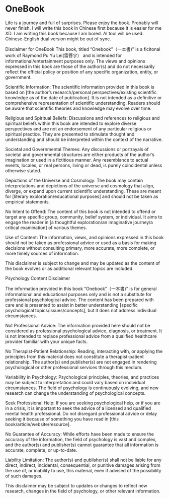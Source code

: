 # OneBook

Life is a journey and full of surprises. Please enjoy the book. Probably will never finish. I will write this book in Chinese first because it is easier for me XD. I am writing this book because I am bored. AI tool will be used. Chinese-English dual version might be out of sync.

Disclaimer for OneBook
This book, titled “Onebook”（一本書)" is a ficitonal work of Raymond Pu Yu Lei(雷菩宇） and is intended for informational/entertainment purposes only. The views and opinions expressed in this book are those of the author(s) and do not necessarily reflect the official policy or position of any specific organization, entity, or government.

Scientific Information: The scientific information provided in this book is based on [the author’s research/personal perspectives/existing scientific knowledge as of the date of publication]. It is not intended as a definitive or comprehensive representation of scientific understanding. Readers should be aware that scientific theories and knowledge may evolve over time.

Religious and Spiritual Beliefs: Discussions and references to religious and spiritual beliefs within this book are intended to explore diverse perspectives and are not an endorsement of any particular religious or spiritual practice. They are presented to stimulate thought and understanding and should be interpreted within the context of the narrative.

Societal and Governmental Themes: Any discussions or portrayals of societal and governmental structures are either products of the author’s imagination or used in a fictitious manner. Any resemblance to actual events, locales, or real persons, living or dead, is purely coincidental unless otherwise stated.

Depictions of the Universe and Cosmology: The book may contain interpretations and depictions of the universe and cosmology that align, diverge, or expand upon current scientific understanding. These are meant for [literary exploration/educational purposes] and should not be taken as empirical statements.

No Intent to Offend: The content of this book is not intended to offend or target any specific group, community, belief system, or individual. It aims to engage the reader in [a thoughtful exploration/an imaginative journey/a critical examination] of various themes.

Use of Content: The information, views, and opinions expressed in this book should not be taken as professional advice or used as a basis for making decisions without consulting primary, more accurate, more complete, or more timely sources of information.

This disclaimer is subject to change and may be updated as the content of the book evolves or as additional relevant topics are included.

Psychology Content Disclaimer

The information provided in this book “Onebook”（一本書)" is for general informational and educational purposes only and is not a substitute for professional psychological advice. The content has been prepared with care and is presented to assist in better understanding [specific psychological topics/issues/concepts], but it does not address individual circumstances.

Not Professional Advice: The information provided here should not be considered as professional psychological advice, diagnosis, or treatment. It is not intended to replace professional advice from a qualified healthcare provider familiar with your unique facts.

No Therapist-Patient Relationship: Reading, interacting with, or applying the principles from this material does not constitute a therapist-patient relationship. The author(s) and publisher(s) are not engaged in rendering psychological or other professional services through this medium.

Variability in Psychology: Psychological principles, theories, and practices may be subject to interpretation and could vary based on individual circumstances. The field of psychology is continuously evolving, and new research can change the understanding of psychological concepts.

Seek Professional Help: If you are seeking psychological help, or if you are in a crisis, it is important to seek the advice of a licensed and qualified mental health professional. Do not disregard professional advice or delay seeking it because of something you have read in [this book/article/website/resource].

No Guarantee of Accuracy: While efforts have been made to ensure the accuracy of the information, the field of psychology is vast and complex, and the author(s) and publisher(s) cannot guarantee that all information is accurate, complete, or up-to-date.

Liability Limitation: The author(s) and publisher(s) shall not be liable for any direct, indirect, incidental, consequential, or punitive damages arising from the use of, or inability to use, this material, even if advised of the possibility of such damages.

This disclaimer may be subject to updates or changes to reflect new research, changes in the field of psychology, or other relevant information.

